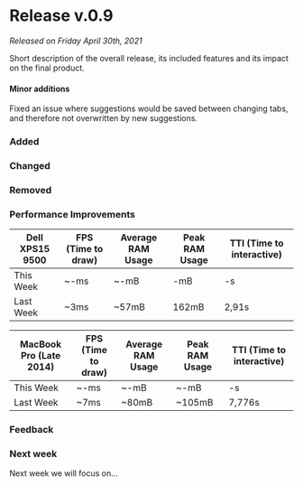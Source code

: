 # Release v.0.9
*Released on Friday April 30th, 2021*

Short description of the overall release, its included features and its impact on the final product.

#### Minor additions
Fixed an issue where suggestions would be saved between changing tabs, and therefore not overwritten by new suggestions.

### Added 

### Changed

### Removed

### Performance Improvements

| Dell XPS15 9500  | FPS (Time to draw) | Average RAM Usage |  Peak RAM Usage | TTI (Time to interactive) |
| ------------- | ------------- | ------------- | ------------- | ------------- |
| This Week  | ~-ms | ~-mB |   -mB |  -s  |
| Last Week  | ~3ms | ~57mB |  162mB | 2,91s  |


| MacBook Pro (Late 2014)  | FPS (Time to draw) | Average RAM Usage |  Peak RAM Usage | TTI (Time to interactive) |
| ------------- | ------------- | ------------- | ------------- | ------------- |
| This Week  |  ~-ms  |  ~-mB | ~-mB  |  -s |
| Last Week  |  ~7ms  |  ~80mB | ~105mB  |  7,776s |


### Feedback

### Next week
Next week we will focus on...
